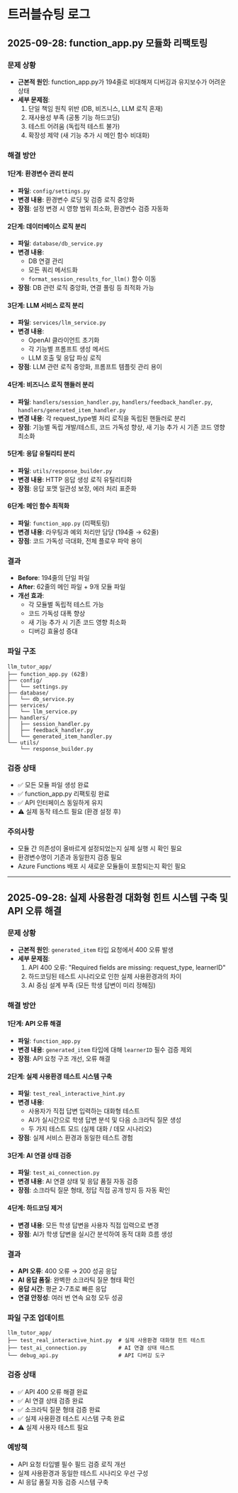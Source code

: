 # 트러블슈팅 로그

## 2025-09-28: function_app.py 모듈화 리팩토링

### 문제 상황
- **근본적 원인**: function_app.py가 194줄로 비대해져 디버깅과 유지보수가 어려운 상태
- **세부 문제점**:
  1. 단일 책임 원칙 위반 (DB, 비즈니스, LLM 로직 혼재)
  2. 재사용성 부족 (공통 기능 하드코딩)
  3. 테스트 어려움 (독립적 테스트 불가)
  4. 확장성 제약 (새 기능 추가 시 메인 함수 비대화)

### 해결 방안
#### 1단계: 환경변수 관리 분리
- **파일**: `config/settings.py`
- **변경 내용**: 환경변수 로딩 및 검증 로직 중앙화
- **장점**: 설정 변경 시 영향 범위 최소화, 환경변수 검증 자동화

#### 2단계: 데이터베이스 로직 분리
- **파일**: `database/db_service.py`
- **변경 내용**:
  - DB 연결 관리
  - 모든 쿼리 메서드화
  - `format_session_results_for_llm()` 함수 이동
- **장점**: DB 관련 로직 중앙화, 연결 풀링 등 최적화 가능

#### 3단계: LLM 서비스 로직 분리
- **파일**: `services/llm_service.py`
- **변경 내용**:
  - OpenAI 클라이언트 초기화
  - 각 기능별 프롬프트 생성 메서드
  - LLM 호출 및 응답 파싱 로직
- **장점**: LLM 관련 로직 중앙화, 프롬프트 템플릿 관리 용이

#### 4단계: 비즈니스 로직 핸들러 분리
- **파일**: `handlers/session_handler.py`, `handlers/feedback_handler.py`, `handlers/generated_item_handler.py`
- **변경 내용**: 각 request_type별 처리 로직을 독립된 핸들러로 분리
- **장점**: 기능별 독립 개발/테스트, 코드 가독성 향상, 새 기능 추가 시 기존 코드 영향 최소화

#### 5단계: 응답 유틸리티 분리
- **파일**: `utils/response_builder.py`
- **변경 내용**: HTTP 응답 생성 로직 유틸리티화
- **장점**: 응답 포맷 일관성 보장, 에러 처리 표준화

#### 6단계: 메인 함수 최적화
- **파일**: `function_app.py` (리팩토링)
- **변경 내용**: 라우팅과 예외 처리만 담당 (194줄 → 62줄)
- **장점**: 코드 가독성 극대화, 전체 플로우 파악 용이

### 결과
- **Before**: 194줄의 단일 파일
- **After**: 62줄의 메인 파일 + 9개 모듈 파일
- **개선 효과**:
  - 각 모듈별 독립적 테스트 가능
  - 코드 가독성 대폭 향상
  - 새 기능 추가 시 기존 코드 영향 최소화
  - 디버깅 효율성 증대

### 파일 구조
```
llm_tutor_app/
├── function_app.py (62줄)
├── config/
│   └── settings.py
├── database/
│   └── db_service.py
├── services/
│   └── llm_service.py
├── handlers/
│   ├── session_handler.py
│   ├── feedback_handler.py
│   └── generated_item_handler.py
└── utils/
    └── response_builder.py
```

### 검증 상태
- ✅ 모든 모듈 파일 생성 완료
- ✅ function_app.py 리팩토링 완료
- ✅ API 인터페이스 동일하게 유지
- ⚠️ 실제 동작 테스트 필요 (환경 설정 후)

### 주의사항
- 모듈 간 의존성이 올바르게 설정되었는지 실제 실행 시 확인 필요
- 환경변수명이 기존과 동일한지 검증 필요
- Azure Functions 배포 시 새로운 모듈들이 포함되는지 확인 필요

---

## 2025-09-28: 실제 사용환경 대화형 힌트 시스템 구축 및 API 오류 해결

### 문제 상황
- **근본적 원인**: `generated_item` 타입 요청에서 400 오류 발생
- **세부 문제점**:
  1. API 400 오류: "Required fields are missing: request_type, learnerID"
  2. 하드코딩된 테스트 시나리오로 인한 실제 사용환경과의 차이
  3. AI 중심 설계 부족 (모든 학생 답변이 미리 정해짐)

### 해결 방안
#### 1단계: API 오류 해결
- **파일**: `function_app.py`
- **변경 내용**: `generated_item` 타입에 대해 `learnerID` 필수 검증 제외
- **장점**: API 요청 구조 개선, 오류 해결

#### 2단계: 실제 사용환경 테스트 시스템 구축
- **파일**: `test_real_interactive_hint.py`
- **변경 내용**: 
  - 사용자가 직접 답변 입력하는 대화형 테스트
  - AI가 실시간으로 학생 답변 분석 및 다음 소크라틱 질문 생성
  - 두 가지 테스트 모드 (실제 대화 / 데모 시나리오)
- **장점**: 실제 서비스 환경과 동일한 테스트 경험

#### 3단계: AI 연결 상태 검증
- **파일**: `test_ai_connection.py`
- **변경 내용**: AI 연결 상태 및 응답 품질 자동 검증
- **장점**: 소크라틱 질문 형태, 정답 직접 공개 방지 등 자동 확인

#### 4단계: 하드코딩 제거
- **변경 내용**: 모든 학생 답변을 사용자 직접 입력으로 변경
- **장점**: AI가 학생 답변을 실시간 분석하여 동적 대화 흐름 생성

### 결과
- **API 오류**: 400 오류 → 200 성공 응답
- **AI 응답 품질**: 완벽한 소크라틱 질문 형태 확인
- **응답 시간**: 평균 2-7초로 빠른 응답
- **연결 안정성**: 여러 번 연속 요청 모두 성공

### 파일 구조 업데이트
```
llm_tutor_app/
├── test_real_interactive_hint.py  # 실제 사용환경 대화형 힌트 테스트
├── test_ai_connection.py          # AI 연결 상태 테스트
└── debug_api.py                   # API 디버깅 도구
```

### 검증 상태
- ✅ API 400 오류 해결 완료
- ✅ AI 연결 상태 검증 완료
- ✅ 소크라틱 질문 형태 검증 완료
- ✅ 실제 사용환경 테스트 시스템 구축 완료
- ⚠️ 실제 사용자 테스트 필요

### 예방책
- API 요청 타입별 필수 필드 검증 로직 개선
- 실제 사용환경과 동일한 테스트 시나리오 우선 구성
- AI 응답 품질 자동 검증 시스템 구축